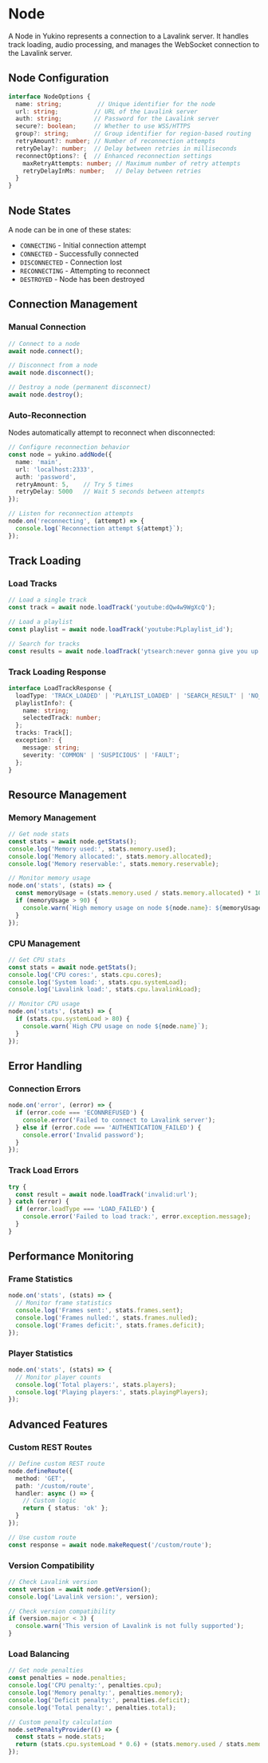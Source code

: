 # Node

A Node in Yukino represents a connection to a Lavalink server. It handles track loading, audio processing, and manages the WebSocket connection to the Lavalink server.

## Node Configuration

```typescript
interface NodeOptions {
  name: string;          // Unique identifier for the node
  url: string;          // URL of the Lavalink server
  auth: string;         // Password for the Lavalink server
  secure?: boolean;     // Whether to use WSS/HTTPS
  group?: string;       // Group identifier for region-based routing
  retryAmount?: number; // Number of reconnection attempts
  retryDelay?: number;  // Delay between retries in milliseconds
  reconnectOptions?: {  // Enhanced reconnection settings
    maxRetryAttempts: number; // Maximum number of retry attempts
    retryDelayInMs: number;   // Delay between retries
  }
}
```

## Node States

A node can be in one of these states:
- `CONNECTING` - Initial connection attempt
- `CONNECTED` - Successfully connected
- `DISCONNECTED` - Connection lost
- `RECONNECTING` - Attempting to reconnect
- `DESTROYED` - Node has been destroyed

## Connection Management

### Manual Connection
```typescript
// Connect to a node
await node.connect();

// Disconnect from a node
await node.disconnect();

// Destroy a node (permanent disconnect)
await node.destroy();
```

### Auto-Reconnection
Nodes automatically attempt to reconnect when disconnected:
```typescript
// Configure reconnection behavior
const node = yukino.addNode({
  name: 'main',
  url: 'localhost:2333',
  auth: 'password',
  retryAmount: 5,    // Try 5 times
  retryDelay: 5000   // Wait 5 seconds between attempts
});

// Listen for reconnection attempts
node.on('reconnecting', (attempt) => {
  console.log(`Reconnection attempt ${attempt}`);
});
```

## Track Loading

### Load Tracks
```typescript
// Load a single track
const track = await node.loadTrack('youtube:dQw4w9WgXcQ');

// Load a playlist
const playlist = await node.loadTrack('youtube:PLplaylist_id');

// Search for tracks
const results = await node.loadTrack('ytsearch:never gonna give you up');
```

### Track Loading Response
```typescript
interface LoadTrackResponse {
  loadType: 'TRACK_LOADED' | 'PLAYLIST_LOADED' | 'SEARCH_RESULT' | 'NO_MATCHES' | 'LOAD_FAILED';
  playlistInfo?: {
    name: string;
    selectedTrack: number;
  };
  tracks: Track[];
  exception?: {
    message: string;
    severity: 'COMMON' | 'SUSPICIOUS' | 'FAULT';
  };
}
```

## Resource Management

### Memory Management
```typescript
// Get node stats
const stats = await node.getStats();
console.log('Memory used:', stats.memory.used);
console.log('Memory allocated:', stats.memory.allocated);
console.log('Memory reservable:', stats.memory.reservable);

// Monitor memory usage
node.on('stats', (stats) => {
  const memoryUsage = (stats.memory.used / stats.memory.allocated) * 100;
  if (memoryUsage > 90) {
    console.warn(`High memory usage on node ${node.name}: ${memoryUsage}%`);
  }
});
```

### CPU Management
```typescript
// Get CPU stats
const stats = await node.getStats();
console.log('CPU cores:', stats.cpu.cores);
console.log('System load:', stats.cpu.systemLoad);
console.log('Lavalink load:', stats.cpu.lavalinkLoad);

// Monitor CPU usage
node.on('stats', (stats) => {
  if (stats.cpu.systemLoad > 80) {
    console.warn(`High CPU usage on node ${node.name}`);
  }
});
```

## Error Handling

### Connection Errors
```typescript
node.on('error', (error) => {
  if (error.code === 'ECONNREFUSED') {
    console.error('Failed to connect to Lavalink server');
  } else if (error.code === 'AUTHENTICATION_FAILED') {
    console.error('Invalid password');
  }
});
```

### Track Load Errors
```typescript
try {
  const result = await node.loadTrack('invalid:url');
} catch (error) {
  if (error.loadType === 'LOAD_FAILED') {
    console.error('Failed to load track:', error.exception.message);
  }
}
```

## Performance Monitoring

### Frame Statistics
```typescript
node.on('stats', (stats) => {
  // Monitor frame statistics
  console.log('Frames sent:', stats.frames.sent);
  console.log('Frames nulled:', stats.frames.nulled);
  console.log('Frames deficit:', stats.frames.deficit);
});
```

### Player Statistics
```typescript
node.on('stats', (stats) => {
  // Monitor player counts
  console.log('Total players:', stats.players);
  console.log('Playing players:', stats.playingPlayers);
});
```

## Advanced Features

### Custom REST Routes
```typescript
// Define custom REST route
node.defineRoute({
  method: 'GET',
  path: '/custom/route',
  handler: async () => {
    // Custom logic
    return { status: 'ok' };
  }
});

// Use custom route
const response = await node.makeRequest('/custom/route');
```

### Version Compatibility
```typescript
// Check Lavalink version
const version = await node.getVersion();
console.log('Lavalink version:', version);

// Check version compatibility
if (version.major < 3) {
  console.warn('This version of Lavalink is not fully supported');
}
```

### Load Balancing
```typescript
// Get node penalties
const penalties = node.penalties;
console.log('CPU penalty:', penalties.cpu);
console.log('Memory penalty:', penalties.memory);
console.log('Deficit penalty:', penalties.deficit);
console.log('Total penalty:', penalties.total);

// Custom penalty calculation
node.setPenaltyProvider(() => {
  const stats = node.stats;
  return (stats.cpu.systemLoad * 0.6) + (stats.memory.used / stats.memory.allocated * 0.4);
});
```